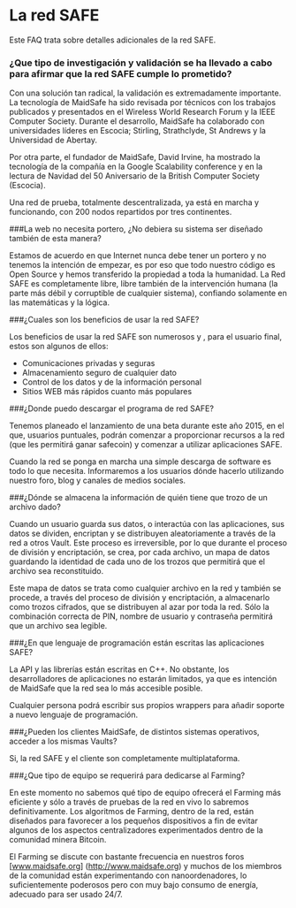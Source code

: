 # La red SAFE

Este FAQ trata sobre detalles adicionales de la red SAFE.


### ¿Que tipo de investigación y validación se ha llevado a cabo para afirmar que la red SAFE cumple lo prometido?

Con una solución tan radical, la validación es extremadamente importante. La tecnología de MaidSafe ha sido revisada por técnicos con los trabajos publicados y presentados en el Wireless World Research Forum y la IEEE Computer Society. Durante el desarrollo, MaidSafe ha colaborado con universidades líderes en Escocia; Stirling, Strathclyde, St Andrews y la Universidad de Abertay.

Por otra parte, el fundador de MaidSafe, David Irvine, ha mostrado la tecnología de la compañía en la Google Scalability conference y en la lectura de Navidad del 50 Aniversario de la British Computer Society (Escocia).

Una red de prueba, totalmente descentralizada, ya está en marcha y funcionando, con 200 nodos repartidos por tres continentes.

###La web no necesita portero, ¿No debiera su sistema ser diseñado también de esta manera?

Estamos de acuerdo en que Internet nunca debe tener un portero y no tenemos la intención de empezar, es por eso que todo nuestro código es Open Source y hemos transferido la propiedad a toda la humanidad. La Red SAFE es completamente libre, libre también de la intervención humana (la parte más débil y corruptible de cualquier sistema), confiando solamente en las matemáticas y la lógica.


###¿Cuales son los beneficios de usar la red SAFE?

Los beneficios de usar la red SAFE son numerosos y , para el usuario final, estos son algunos de ellos:
* Comunicaciones privadas y seguras
* Almacenamiento seguro de cualquier dato
* Control de los datos y de la información personal
* Sitios WEB más rápidos cuanto más populares


###¿Donde puedo descargar el programa de red SAFE?

Tenemos planeado el lanzamiento de una beta durante este año 2015, en el que, usuarios puntuales, podrán comenzar a proporcionar recursos a la red (que les permitirá ganar safecoin) y comenzar a utilizar aplicaciones SAFE.

Cuando la red se ponga en marcha una simple descarga de software es todo lo que necesita. Informaremos a los usuarios dónde hacerlo utilizando nuestro foro, blog y canales de medios sociales.


###¿Dónde se almacena la información de quién tiene que trozo de un archivo dado?

Cuando un usuario guarda sus datos, o interactúa con las aplicaciones, sus datos se dividen, encriptan y se distribuyen aleatoriamente a través de la red a otros Vault. Este proceso es irreversible, por lo que durante el proceso de división y encriptación, se crea, por cada archivo, un mapa de datos guardando la identidad de cada uno de los trozos que permitirá que el archivo sea reconstituido.

Este mapa de datos se trata como cualquier archivo en la red y también se procede, a través del proceso de división y encriptación, a almacenarlo como trozos cifrados, que se distribuyen al azar por toda la red. Sólo la combinación correcta de PIN, nombre de usuario y contraseña permitirá que un archivo sea legible.

###¿En que lenguaje de programación están escritas las aplicaciones SAFE?

La API y las librerías están escritas en C++. No obstante, los desarrolladores de aplicaciones no estarán limitados, ya que es intención de MaidSafe que la red sea lo más accesible posible.

Cualquier persona podrá escribir sus propios wrappers para añadir soporte a nuevo lenguaje de programación.


###¿Pueden los clientes MaidSafe, de distintos sistemas operativos, acceder a los mismas Vaults?

Si, la red SAFE y el cliente son completamente multiplataforma.


###¿Que tipo de equipo se requerirá para dedicarse al Farming?

En este momento no sabemos qué tipo de equipo ofrecerá el Farming más eficiente y sólo a través de pruebas de la red en vivo lo sabremos definitivamente. Los algoritmos de Farming, dentro de la red, están diseñados para favorecer a los pequeños dispositivos a fin de evitar algunos de los aspectos centralizadores experimentados dentro de la comunidad minera Bitcoin.

El Farming se discute con bastante frecuencia en nuestros foros [www.maidsafe.org] (http://www.maidsafe.org) y muchos de los miembros de la comunidad están experimentando con nanoordenadores, lo suficientemente poderosos pero con muy bajo consumo de energía, adecuado para ser usado 24/7.
